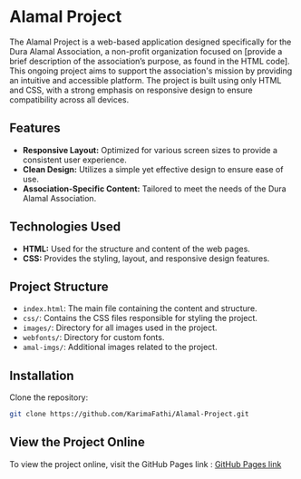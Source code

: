 # Alamal Project

The Alamal Project is a web-based application designed specifically for the Dura Alamal Association, a non-profit organization focused on [provide a brief description of the association’s purpose, as found in the HTML code]. This ongoing project aims to support the association's mission by providing an intuitive and accessible platform. The project is built using only HTML and CSS, with a strong emphasis on responsive design to ensure compatibility across all devices.

## Features
- **Responsive Layout:** Optimized for various screen sizes to provide a consistent user experience.
- **Clean Design:** Utilizes a simple yet effective design to ensure ease of use.
- **Association-Specific Content:** Tailored to meet the needs of the Dura Alamal Association.

## Technologies Used
- **HTML:** Used for the structure and content of the web pages.
- **CSS:** Provides the styling, layout, and responsive design features.

## Project Structure
- `index.html`: The main file containing the content and structure.
- `css/`: Contains the CSS files responsible for styling the project.
- `images/`: Directory for all images used in the project.
- `webfonts/`: Directory for custom fonts.
- `amal-imgs/`: Additional images related to the project.

## Installation
Clone the repository:
```bash
git clone https://github.com/KarimaFathi/Alamal-Project.git
```

## View the Project Online
To view the project online, visit the GitHub Pages link : [GitHub Pages link](https://karimafathi.github.io/Alamal-Project/)
